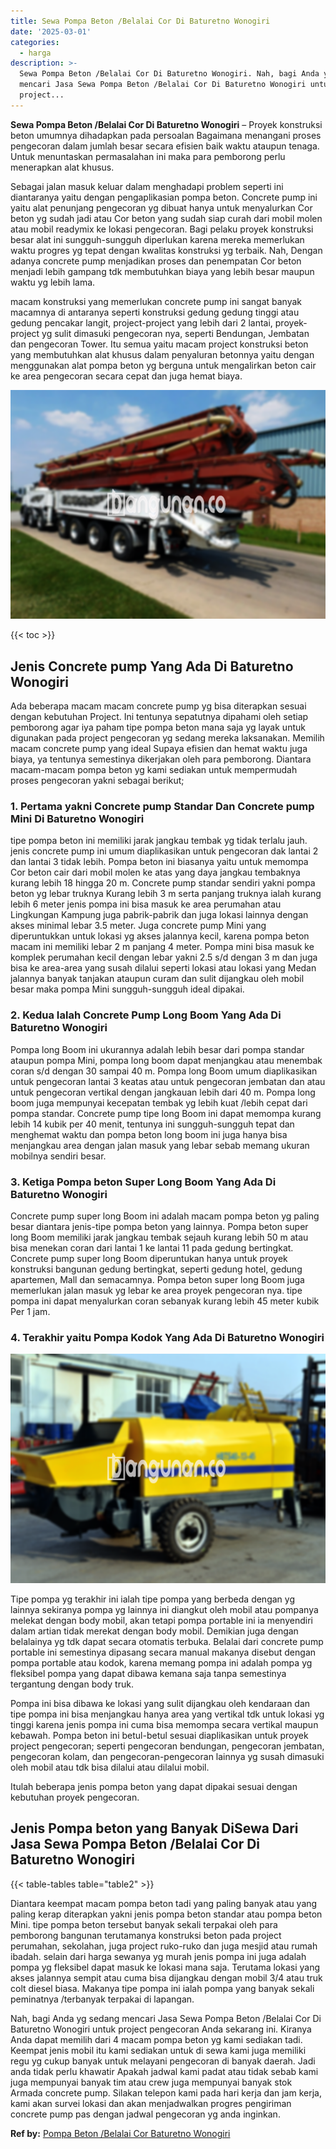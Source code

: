 ```yaml
---
title: Sewa Pompa Beton /Belalai Cor Di Baturetno Wonogiri
date: '2025-03-01'
categories:
  - harga
description: >-
  Sewa Pompa Beton /Belalai Cor Di Baturetno Wonogiri. Nah, bagi Anda yg sedang
  mencari Jasa Sewa Pompa Beton /Belalai Cor Di Baturetno Wonogiri untuk
  project...
---
```


**Sewa Pompa Beton /Belalai Cor Di Baturetno Wonogiri** – Proyek konstruksi beton umumnya dihadapkan pada persoalan Bagaimana menangani proses pengecoran dalam jumlah besar secara efisien baik waktu ataupun tenaga. Untuk menuntaskan permasalahan ini maka para pemborong perlu menerapkan alat khusus.

Sebagai jalan masuk keluar dalam menghadapi problem seperti ini diantaranya yaitu dengan pengaplikasian pompa beton. Concrete pump ini yaitu alat penunjang pengecoran yg dibuat hanya untuk menyalurkan Cor beton yg sudah jadi atau Cor beton yang sudah siap curah dari mobil molen atau mobil readymix ke lokasi pengecoran. Bagi pelaku proyek konstruksi besar alat ini sungguh-sungguh diperlukan karena mereka memerlukan waktu progres yg tepat dengan kwalitas konstruksi yg terbaik. Nah, Dengan adanya concrete pump menjadikan proses dan penempatan Cor beton menjadi lebih gampang tdk membutuhkan biaya yang lebih besar maupun waktu yg lebih lama.

macam konstruksi yang memerlukan concrete pump ini sangat banyak macamnya di antaranya seperti konstruksi gedung gedung tinggi atau gedung pencakar langit, project-project yang lebih dari 2 lantai, proyek-project yg sulit dimasuki pengecoran nya, seperti Bendungan, Jembatan dan pengecoran Tower. Itu semua yaitu macam project konstruksi beton yang membutuhkan alat khusus dalam penyaluran betonnya yaitu dengan menggunakan alat pompa beton yg berguna untuk mengalirkan beton cair ke area pengecoran secara cepat dan juga hemat biaya.

![Sewa Pompa Beton /Belalai Cor Di Baturetno Wonogiri](/images/sewa-concrete-pump-18.png)

{{< toc >}}

## Jenis Concrete pump Yang Ada Di Baturetno Wonogiri

Ada beberapa macam macam concrete pump yg bisa diterapkan sesuai dengan kebutuhan Project. Ini tentunya sepatutnya dipahami oleh setiap pemborong agar iya paham tipe pompa beton mana saja yg layak untuk digunakan pada project pengecoran yg sedang mereka laksanakan. Memilih macam concrete pump yang ideal Supaya efisien dan hemat waktu juga biaya, ya tentunya semestinya dikerjakan oleh para pemborong. Diantara macam-macam pompa beton yg kami sediakan untuk mempermudah proses pengecoran yakni sebagai berikut;

### 1\. Pertama yakni Concrete pump Standar Dan Concrete pump Mini Di Baturetno Wonogiri

tipe pompa beton ini memiliki jarak jangkau tembak yg tidak terlalu jauh. jenis concrete pump ini umum diaplikasikan untuk pengecoran dak lantai 2 dan lantai 3 tidak lebih. Pompa beton ini biasanya yaitu untuk memompa Cor beton cair dari mobil molen ke atas yang daya jangkau tembaknya kurang lebih 18 hingga 20 m. Concrete pump standar sendiri yakni pompa beton yg lebar truknya Kurang lebih 3 m serta panjang truknya ialah kurang lebih 6 meter jenis pompa ini bisa masuk ke area perumahan atau Lingkungan Kampung juga pabrik-pabrik dan juga lokasi lainnya dengan akses minimal lebar 3.5 meter. Juga concrete pump Mini yang diperuntukkan untuk lokasi yg akses jalannya kecil, karena pompa beton macam ini memiliki lebar 2 m panjang 4 meter. Pompa mini bisa masuk ke komplek perumahan kecil dengan lebar yakni 2.5 s/d dengan 3 m dan juga bisa ke area-area yang susah dilalui seperti lokasi atau lokasi yang Medan jalannya banyak tanjakan ataupun curam dan sulit dijangkau oleh mobil besar maka pompa Mini sungguh-sungguh ideal dipakai.

### 2\. Kedua Ialah Concrete Pump Long Boom Yang Ada Di Baturetno Wonogiri

Pompa long Boom ini ukurannya adalah lebih besar dari pompa standar ataupun pompa Mini, pompa long boom dapat menjangkau atau menembak coran s/d dengan 30 sampai 40 m. Pompa long Boom umum diaplikasikan untuk pengecoran lantai 3 keatas atau untuk pengecoran jembatan dan atau untuk pengecoran vertikal dengan jangkauan lebih dari 40 m. Pompa long boom juga mempunyai kecepatan tembak yg lebih kuat /lebih cepat dari pompa standar. Concrete pump tipe long Boom ini dapat memompa kurang lebih 14 kubik per 40 menit, tentunya ini sungguh-sungguh tepat dan menghemat waktu dan pompa beton long boom ini juga hanya bisa menjangkau area dengan jalan masuk yang lebar sebab memang ukuran mobilnya sendiri besar.

### 3\. Ketiga Pompa beton Super Long Boom Yang Ada Di Baturetno Wonogiri

Concrete pump super long Boom ini adalah macam pompa beton yg paling besar diantara jenis-tipe pompa beton yang lainnya. Pompa beton super long Boom memiliki jarak jangkau tembak sejauh kurang lebih 50 m atau bisa menekan coran dari lantai 1 ke lantai 11 pada gedung bertingkat. Concrete pump super long Boom diperuntukan hanya untuk proyek konstruksi bangunan gedung bertingkat, seperti gedung hotel, gedung apartemen, Mall dan semacamnya. Pompa beton super long Boom juga memerlukan jalan masuk yg lebar ke area proyek pengecoran nya. tipe pompa ini dapat menyalurkan coran sebanyak kurang lebih 45 meter kubik Per 1 jam.

### 4\. Terakhir yaitu Pompa Kodok Yang Ada Di Baturetno Wonogiri

![Sewa Pompa Beton /Belalai Cor Di Baturetno Wonogiri](/images/sewa-concrete-pump-20.png)

Tipe pompa yg terakhir ini ialah tipe pompa yang berbeda dengan yg lainnya sekiranya pompa yg lainnya ini diangkut oleh mobil atau pompanya melekat dengan body mobil, akan tetapi pompa portable ini ia menyendiri dalam artian tidak merekat dengan body mobil. Demikian juga dengan belalainya yg tdk dapat secara otomatis terbuka. Belalai dari concrete pump portable ini semestinya dipasang secara manual makanya disebut dengan pompa portable atau kodok, karena memang pompa ini adalah pompa yg fleksibel pompa yang dapat dibawa kemana saja tanpa semestinya tergantung dengan body truk.

Pompa ini bisa dibawa ke lokasi yang sulit dijangkau oleh kendaraan dan tipe pompa ini bisa menjangkau hanya area yang vertikal tdk untuk lokasi yg tinggi karena jenis pompa ini cuma bisa memompa secara vertikal maupun kebawah. Pompa beton ini betul-betul sesuai diaplikasikan untuk proyek project pengecoran; seperti pengecoran bendungan, pengecoran jembatan, pengecoran kolam, dan pengecoran-pengecoran lainnya yg susah dimasuki oleh mobil atau tdk bisa dilalui atau dilalui mobil.

Itulah beberapa jenis pompa beton yang dapat dipakai sesuai dengan kebutuhan proyek pengecoran.

## Jenis Pompa beton yang Banyak DiSewa Dari Jasa Sewa Pompa Beton /Belalai Cor Di Baturetno Wonogiri

{{< table-tables table="table2" >}}

Diantara keempat macam pompa beton tadi yang paling banyak atau yang paling kerap diterapkan yakni jenis pompa beton standar atau pompa beton Mini. tipe pompa beton tersebut banyak sekali terpakai oleh para pemborong bangunan terutamanya konstruksi beton pada project perumahan, sekolahan, juga project ruko-ruko dan juga mesjid atau rumah ibadah. selain dari harga sewanya yg murah jenis pompa ini juga adalah pompa yg fleksibel dapat masuk ke lokasi mana saja. Terutama lokasi yang akses jalannya sempit atau cuma bisa dijangkau dengan mobil 3/4 atau truk colt diesel biasa. Makanya tipe pompa ini ialah pompa yang banyak sekali peminatnya /terbanyak terpakai di lapangan.

Nah, bagi Anda yg sedang mencari Jasa Sewa Pompa Beton /Belalai Cor Di Baturetno Wonogiri untuk project pengecoran Anda sekarang ini. Kiranya Anda dapat memilih dari 4 macam pompa beton yg kami sediakan tadi. Keempat jenis mobil itu kami sediakan untuk di sewa kami juga memiliki regu yg cukup banyak untuk melayani pengecoran di banyak daerah. Jadi anda tidak perlu khawatir Apakah jadwal kami padat atau tidak sebab kami juga mempunyai banyak tim atau crew juga mempunyai banyak stok Armada concrete pump. Silakan telepon kami pada hari kerja dan jam kerja, kami akan survei lokasi dan akan menjadwalkan progres pengiriman concrete pump pas dengan jadwal pengecoran yg anda inginkan.

**Ref by:** [Pompa Beton /Belalai Cor Baturetno Wonogiri](https://id.wikipedia.org/wiki/Pompa)
